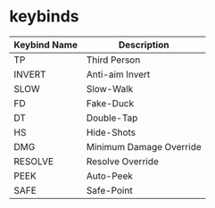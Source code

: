 # keybinds

| **Keybind Name** | **Description**         |
| ---------------- | ----------------------- |
| TP               | Third Person            |
| INVERT           | Anti-aim Invert         |
| SLOW             | Slow-Walk               |
| FD               | Fake-Duck               |
| DT               | Double-Tap              |
| HS               | Hide-Shots              |
| DMG              | Minimum Damage Override |
| RESOLVE          | Resolve Override        |
| PEEK             | Auto-Peek               |
| SAFE             | Safe-Point              |
